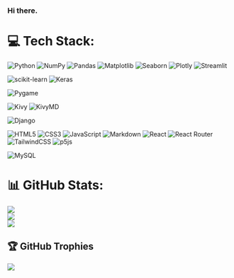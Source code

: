 ### Hi there.

<!--
**AbhinavTuladhar/AbhinavTuladhar** is a ✨ _special_ ✨ repository because its `README.md` (this file) appears on your GitHub profile.

Here are some ideas to get you started:

- 🔭 I’m currently working on ...
- 🌱 I’m currently learning ...
- 👯 I’m looking to collaborate on ...
- 🤔 I’m looking for help with ...
- 💬 Ask me about ...
- 📫 How to reach me: ...
- 😄 Pronouns: ...
- ⚡ Fun fact: ...
-->

# 💻 Tech Stack:
![Python](https://img.shields.io/badge/python-3670A0?style=for-the-badge&logo=python&logoColor=ffdd54) 
![NumPy](https://img.shields.io/badge/numpy-%23013243.svg?style=for-the-badge&logo=numpy&logoColor=white) 
![Pandas](https://img.shields.io/badge/pandas-%23150458.svg?style=for-the-badge&logo=pandas&logoColor=white) 
![Matplotlib](https://img.shields.io/badge/matplotlib-orange?style=for-the-badge)
![Seaborn](https://img.shields.io/badge/seaborn-blue?style=for-the-badge)
![Plotly](https://img.shields.io/badge/Plotly-%233F4F75.svg?style=for-the-badge&logo=plotly&logoColor=white)
![Streamlit](https://img.shields.io/badge/streamlit-purple?style=for-the-badge)

![scikit-learn](https://img.shields.io/badge/scikit--learn-%23F7931E.svg?style=for-the-badge&logo=scikit-learn&logoColor=white) 
![Keras](https://img.shields.io/badge/Keras-%23D00000.svg?style=for-the-badge&logo=Keras&logoColor=white) 

![Pygame](https://img.shields.io/badge/pygame-green?style=for-the-badge)

![Kivy](https://img.shields.io/badge/kivy-aeacae?style=for-the-badge)
![KivyMD](https://img.shields.io/badge/kivymd-3f4142?style=for-the-badge)

![Django](https://img.shields.io/badge/django-%23092E20.svg?style=for-the-badge&logo=django&logoColor=white) 

![HTML5](https://img.shields.io/badge/html5-%23E34F26.svg?style=for-the-badge&logo=html5&logoColor=white)
![CSS3](https://img.shields.io/badge/css3-%231572B6.svg?style=for-the-badge&logo=css3&logoColor=white)
![JavaScript](https://img.shields.io/badge/javascript-%23323330.svg?style=for-the-badge&logo=javascript&logoColor=%23F7DF1E) 
![Markdown](https://img.shields.io/badge/markdown-%23000000.svg?style=for-the-badge&logo=markdown&logoColor=white) 
![React](https://img.shields.io/badge/react-%2320232a.svg?style=for-the-badge&logo=react&logoColor=%2361DAFB) 
![React Router](https://img.shields.io/badge/React_Router-CA4245?style=for-the-badge&logo=react-router&logoColor=white) 
![TailwindCSS](https://img.shields.io/badge/tailwindcss-%2338B2AC.svg?style=for-the-badge&logo=tailwind-css&logoColor=white) 
![p5js](https://img.shields.io/badge/p5.js-ED225D?style=for-the-badge&logo=p5.js&logoColor=FFFFFF)

![MySQL](https://img.shields.io/badge/mysql-%2300f.svg?style=for-the-badge&logo=mysql&logoColor=white) 


# 📊 GitHub Stats:
![](https://github-readme-stats.vercel.app/api?username=AbhinavTuladhar&theme=react&hide_border=false&include_all_commits=true&count_private=true)<br/>
![](https://github-readme-streak-stats.herokuapp.com/?user=AbhinavTuladhar&theme=react&hide_border=false)<br/>
![](https://github-readme-stats.vercel.app/api/top-langs/?username=AbhinavTuladhar&theme=react&hide_border=false&include_all_commits=true&count_private=true&layout=compact)



## 🏆 GitHub Trophies
![](https://github-profile-trophy.vercel.app/?username=AbhinavTuladhar&theme=radical&no-frame=false&no-bg=false&margin-w=4)


<!-- Proudly created with GPRM ( https://gprm.itsvg.in ) -->
